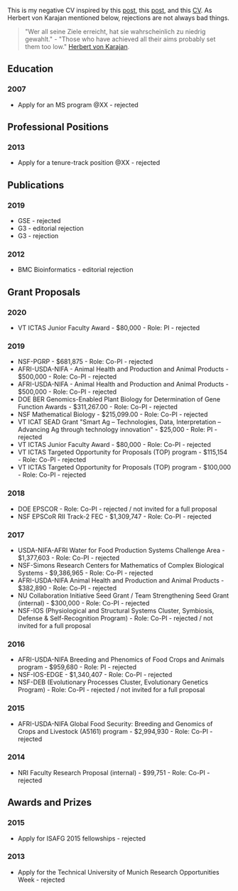 This is my negative CV inspired by this [post](http://aidanhorner.blogspot.co.uk/2014/06/my-negative-cv.html), this [post](http://chronicle.com/article/MeMy-Shadow-CV/233801), and this [CV](http://www.princeton.edu/haushofer/Johannes_Haushofer_CV_of_Failures.pdf).
As Herbert von Karajan mentioned below, rejections are not always bad things.


>"Wer all seine Ziele erreicht, hat sie wahrscheinlich zu niedrig gewahlt." - "Those who have achieved all their aims probably set them too low."  [Herbert von Karajan](http://de.wikiquote.org/wiki/Herbert_von_Karajan).


## Education

### 2007
* Apply for an MS program @XX - rejected 


## Professional Positions

### 2013
* Apply for a tenure-track position @XX - rejected 


## Publications

### 2019
* GSE - rejected 
* G3 - editorial rejection 
* G3 - rejection

### 2012
* BMC Bioinformatics - editorial rejection 



## Grant Proposals

### 2020
* VT ICTAS Junior Faculty Award - $80,000 - Role: PI - rejected 


### 2019
* NSF-PGRP - $681,875 - Role: Co-PI - rejected 
* AFRI-USDA-NIFA - Animal Health and Production and Animal Products - $500,000 - Role: Co-PI - rejected 
* AFRI-USDA-NIFA - Animal Health and Production and Animal Products - $500,000 - Role: Co-PI - rejected 
* DOE BER Genomics-Enabled Plant Biology for Determination of Gene Function Awards - $311,267.00 - Role: Co-PI - rejected
* NSF Mathematical Biology - $215,099.00 - Role: Co-PI - rejected
* VT ICAT SEAD Grant "Smart Ag – Technologies, Data, Interpretation – Advancing Ag through technology innovation" - $25,000 - Role: PI - rejected 
* VT ICTAS Junior Faculty Award - $80,000 - Role: Co-PI - rejected
* VT ICTAS Targeted Opportunity for Proposals (TOP) program - $115,154 - Role: Co-PI - rejected
* VT ICTAS Targeted Opportunity for Proposals (TOP) program - $100,000 - Role: Co-PI - rejected


### 2018
* DOE EPSCOR - Role: Co-PI - rejected  / not invited for a full proposal
* NSF EPSCoR RII Track-2 FEC - $1,309,747 - Role: Co-PI - rejected 


### 2017
* USDA-NIFA-AFRI Water for Food Production Systems Challenge Area - $1,377,603 - Role: Co-PI - rejected 
* NSF-Simons Research Centers for Mathematics of Complex Biological Systems - $9,386,965 - Role: Co-PI - rejected 
* AFRI-USDA-NIFA Animal Health and Production and Animal Products - $382,890 - Role: Co-PI - rejected 
* NU Collaboration Initiative Seed Grant / Team Strengthening Seed Grant (internal) - $300,000 - Role: Co-PI - rejected 
* NSF-IOS (Physiological and Structural Systems Cluster, Symbiosis, Defense & Self-Recognition Program) - Role: Co-PI - rejected / not invited for a full proposal

### 2016
* AFRI-USDA-NIFA Breeding and Phenomics of Food Crops and Animals program - $959,680 - Role: PI - rejected 
* NSF-IOS-EDGE - $1,340,407 - Role: Co-PI - rejected 
* NSF-DEB (Evolutionary Processes Cluster, Evolutionary Genetics Program) - Role: Co-PI - rejected  / not invited for a full proposal

### 2015
* AFRI-USDA-NIFA Global Food Security: Breeding and Genomics of Crops and Livestock (A5161) program - $2,994,930 - Role: Co-PI - rejected 

### 2014
* NRI Faculty Research Proposal (internal) -  $99,751 - Role: Co-PI - rejected 


## Awards and Prizes

### 2015
* Apply for ISAFG 2015 fellowships - rejected  


### 2013
* Apply for the Technical University of Munich Research Opportunities Week - rejected 

